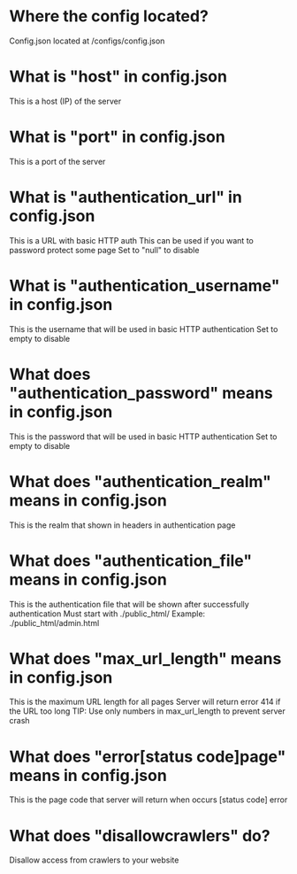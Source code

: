<h1>Where the config located?</h1>
Config.json located at /configs/config.json

<h1>What is "host" in config.json</h1>
This is a host (IP) of the server 

<h1>What is  "port" in config.json</h1>
This is a port of the server 

<h1>What is "authentication_url" in config.json</h1>
This is a URL with basic HTTP auth
This can be used if you want to password protect some page
Set to "null" to disable

<h1>What is "authentication_username" in config.json</h1>

This is the username that will be used in basic HTTP authentication
Set to empty to disable

<h1>What does "authentication_password" means in config.json</h1>
This is the password that will be used in basic HTTP authentication
Set to empty to disable

<h1>What does "authentication_realm" means in config.json</h1>
This is the realm that shown in headers in authentication page

<h1>What does "authentication_file" means in config.json</h1>
This is the authentication file that will be shown after successfully authentication
Must start with ./public_html/
Example: ./public_html/admin.html

<h1>What does "max_url_length" means in config.json</h1>

This is the maximum URL length for all pages
Server will return error 414 if the URL too long
TIP: Use only numbers in max_url_length to prevent server crash

<h1>What does "error[status code]page" means in config.json</h1>

This is the page code that server will return when occurs [status code] error

<h1>What does "disallowcrawlers" do?</h1>

Disallow access from crawlers to your website 
